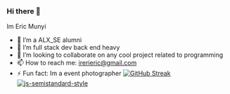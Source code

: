 ### Hi there 👋
Im Eric Munyi
- 🔭 I’m a ALX_SE alumni
- 🌱 I’m full stack dev back end heavy
- 👯 I’m looking to collaborate on any cool project related to programming
- 📫 How to reach me: irerieric@gmail.com
- ⚡ Fun fact: Im a event photographer
[![GitHub Streak](https://streak-stats.demolab.com/?user=juicecola)](https://git.io/streak-stats)
[![js-semistandard-style](https://img.shields.io/badge/code%20style-semistandard-brightgreen.svg)](https://github.com/standard/semistandard)
